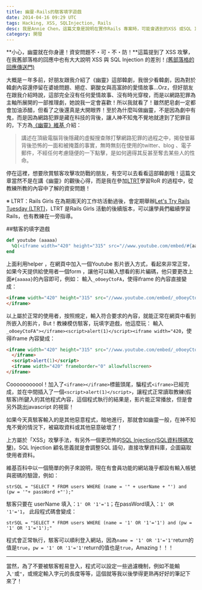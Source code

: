 ```yaml
---
title: 幽靈-Rails的駭客填字遊戲
date: 2014-04-16 09:29 UTC
tags: Hacking, XSS, SQLInjection, Rails
desc: 我是Annie Chen，這篇文章是說明在實作Rails 專案時，可能會遇到的XSS 或SQL Injection 攻擊。
category: 開發
---
```


**小心，幽靈就在你身邊！資安問題不・可・不・防！**這篇提到了 XSS 攻擊，在我舊部落格的回應中也有大大說明 XSS 與 SQL Injection 的差別！[(舊部落格的回應傳送門)](https://disqus.com/home/discussion/otiannie5/rails_girls004_wake_up_wake_up_28/)

大概是ㄧ年多前，好朋友跟我介紹了《幽靈》這部韓劇，我很少看韓劇，因為對於韓劇內容還停留在婆媳問題、絕症、窮酸女與高富帥的愛情故事...Orz，但好朋友在跟我介紹時說，這部完全沒有任何愛情故事、沒有時光穿梭，而是以網路犯罪為主軸所展開的一部推理劇，她說我一定會喜歡！所以我就看了！雖然肥皂劇一定都會加油添醋，但看了之後還真是大開眼界！至於為什麼叫做幽靈，不是因為劇中有鬼，而是因為網路犯罪是藏在科技的背後，讓人神不知鬼不覺地就達到了犯罪目的，下方為[《幽靈》維基 ](http://zh.wikipedia.org/wiki/%E5%B9%BD%E9%9D%88_(%E9%9F%93%E5%9C%8B%E9%9B%BB%E8%A6%96%E5%8A%87))介紹：

>講述在頂級電腦背後隱藏的虛擬搜查隊打擊網路犯罪的過程之中，揭發螢幕背後恐怖的一面和被掩蓋的事實，無時無刻在使用的twitter、blog 、電子郵件，不經任何考慮隨便的一下點擊，是如何適得其反甚至奪去某些人的性命。

停在這裡，想要欣賞駭客攻擊攻防戰的朋友，有空可以去看看這部韓劇哦！這篇文章當然不是在講《幽靈》的觀後心得，而是我在參加[LTRT](http://ltrt.kktix.cc/)學習RoR 的過程中，從教練所教的內容中了解的資安問題！

※ LTRT：Rails Girls 在為期兩天的工作坊活動過後，會定期舉辦[Let's Try Rails Tuesday (LTRT)](http://ltrt.kktix.cc/)，LTRT 是Rails Girls 活動的後續版本，可以讓學員們繼續學習Rails，也有教練在一旁指導。

##駭客的填字遊戲

~~~ruby
def youtube (aaaaa)
  %Q(<iframe width="420" height="315" src="//www.youtube.com/embed/#{aaaaa}" frameborder="0" allowfullscreen></iframe>)
end
~~~

上面利用helper ，在網頁中加入一個Youtube 影片嵌入方式，看起來非常正常，如果今天提供給使用者一個form ，讓他可以輸入想看的影片編碼，他只要更改上面`#{aaaaa}`的內容即可，例如：
輸入`_o0oeyCtoFA`，使得iframe 的內容直接變成：

~~~html
<iframe width="420" height="315" src="//www.youtube.com/embed/_o0oeyCtoFA" frameborder="0" allowfullscreen>
</iframe>
~~~

以上屬於正常的使用者，按照規定，輸入符合要求的內容，就能正常在網頁中看到所嵌入的影片，But！教練模仿駭客，玩填字遊戲，他這麼玩：
輸入`_o0oeyCtoFA"></iframe><script>alert(1)</script><iframe width="420`，使得iframe 內容變成：

~~~html
<iframe width="420" height="315" src="//www.youtube.com/embed/_o0oeyCtoFA">
  </iframe>
  <script>alert(1)</script>
  <iframe width="420" frameborder="0" allowfullscreen>
</iframe>
~~~

Cooooooooool！加入了`<iframe></iframe>`標籤頭尾，騙程式`<iframe>`已經完成，並在中間插入了一個`<script>alert(1)</script>`，讓程式正常讀取教練(假駭客)所鍵入的其他程式內容，這個程式執行的結果是，影片能正常播放，但是會另外跳出javascript 的視窗！

如果今天真駭客輸入的是其他惡意程式，暗地進行，那就會如幽靈一般，在神不知鬼不覺的情況下，被竊取資料或其他惡意破壞了！

上方屬於「XSS」攻擊手法，有另外一個更恐怖的[SQL Injection(SQL資料隱碼攻擊)](http://zh.wikipedia.org/wiki/SQL%E8%B3%87%E6%96%99%E9%9A%B1%E7%A2%BC%E6%94%BB%E6%93%8A)，SQL Injection 顧名思義就是會調整SQL 語句，直接攻擊資料庫，企圖竊取使用者資料。

維基百科中以一個簡單的例子來說明，現在有會員功能的網站幾乎都設有輸入帳號與密碼的驗證，例如：

~~~shell
strSQL = "SELECT * FROM users WHERE (name = '" + userName + "') and (pw = '"+ passWord +"');"
~~~

駭客只要在 userName 填入：`1' OR '1'='1`；在passWord填入：`1' OR '1'='1`，
此段程式碼會變成：

~~~shell
strSQL = "SELECT * FROM users WHERE (name = '1' OR '1'='1') and (pw = '1' OR '1'='1');"
~~~

程式會正常執行，駭客可以順利登入網站，因為`name = '1' OR '1'='1'`return的值是`true`，`pw = '1' OR '1'='1'`return的值也是`true`，Amazing！！！

---

當然，為了不要被駭客輕易登入，程式可以設定一些過濾機制，例如不能輸入`'`或`"`，或規定輸入字元的長度等等，這個就等我以後學得更熟再好好的筆記下來了！
